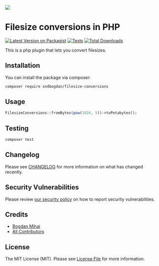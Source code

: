 
[<img src="https://github-ads.s3.eu-central-1.amazonaws.com/support-ukraine.svg?t=1" />](https://supportukrainenow.org)

# Filesize conversions in PHP

[![Latest Version on Packagist](https://img.shields.io/packagist/v/xndbogdan/filesize-conversions.svg?style=flat-square)](https://packagist.org/packages/xndbogdan/filesize-conversions)
[![Tests](https://github.com/xndbogdan/filesize-conversions/actions/workflows/run-tests.yml/badge.svg?branch=main)](https://github.com/xndbogdan/filesize-conversions/actions/workflows/run-tests.yml)
[![Total Downloads](https://img.shields.io/packagist/dt/xndbogdan/filesize-conversions.svg?style=flat-square)](https://packagist.org/packages/xndbogdan/filesize-conversions)

This is a php plugin that lets you convert filesizes.

## Installation

You can install the package via composer:

```bash
composer require xndbogdan/filesize-conversions
```

## Usage

```php
FilesizeConversions::fromBytes(pow(1024, 5))->toPetabytes();
```

## Testing

```bash
composer test
```

## Changelog

Please see [CHANGELOG](CHANGELOG.md) for more information on what has changed recently.

## Security Vulnerabilities

Please review [our security policy](../../security/policy) on how to report security vulnerabilities.

## Credits

- [Bogdan Mihai](https://github.com/xndbogdan)
- [All Contributors](../../contributors)

## License

The MIT License (MIT). Please see [License File](LICENSE.md) for more information.

